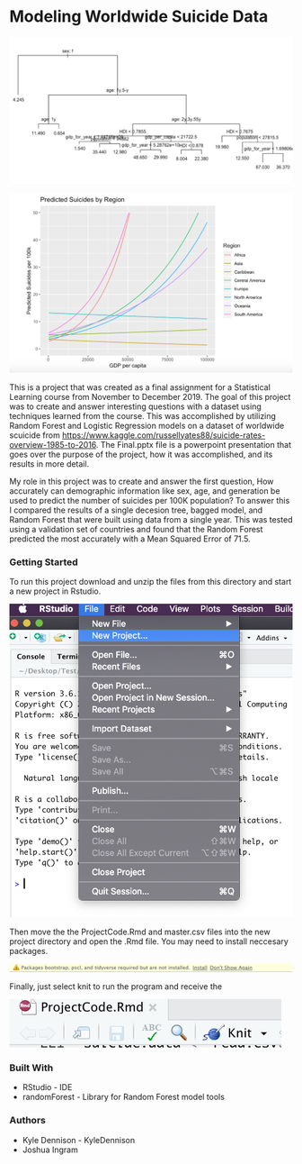 # Modeling Worldwide Suicide Data

![demo1](Pictures/demoPicture1.png)

![demo2](Pictures/demoPicture2.png)

This is a project that was created as a final assignment for a Statistical Learning course from November to December 2019. The goal of this project was to create and answer interesting questions with a dataset using techniques learned from the course. This was accomplished by utilizing Random Forest and Logistic Regression models on a dataset of worldwide scuicide from https://www.kaggle.com/russellyates88/suicide-rates-overview-1985-to-2016. The Final.pptx file is a powerpoint presentation that goes over the purpose of the project, how it was accomplished, and its results in more detail.  

My role in this project was to create and answer the first question, How accurately can demographic information like sex, age, and generation be used to predict the number of suicides per 100K population? To answer this I compared the results of a single decesion tree, bagged model, and Random Forest that were built using data from a single year. This was tested using a validation set of countries and found that the Random Forest predicted the most accurately with a Mean Squared Error of 71.5. 

### Getting Started 

To run this project download and unzip the files from this directory and start a new project in Rstudio. 

![Step 1](Pictures/instruction1.png)

Then move the the ProjectCode.Rmd and master.csv files into the new project directory and open the .Rmd file. You may need to install neccesary packages. 

![Step 2](Pictures/instruction2.png)

Finally, just select knit to run the program and receive the 

![Step 3](Pictures/instruction3.png)

### Built With 

* RStudio - IDE
* randomForest - Library for Random Forest model tools

### Authors 

* Kyle Dennison - KyleDennison
* Joshua Ingram 
